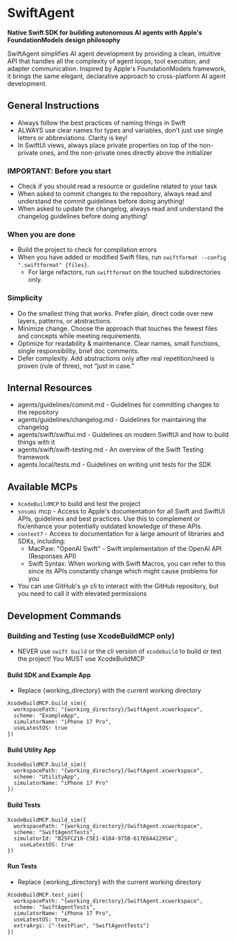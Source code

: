 # SwiftAgent

**Native Swift SDK for building autonomous AI agents with Apple's FoundationModels design philosophy**

SwiftAgent simplifies AI agent development by providing a clean, intuitive API that handles all the complexity of agent loops, tool execution, and adapter communication. Inspired by Apple's FoundationModels framework, it brings the same elegant, declarative approach to cross-platform AI agent development.

## General Instructions

- Always follow the best practices of naming things in Swift
- ALWAYS use clear names for types and variables, don't just use single letters or abbreviations. Clarity is key!
- In SwiftUI views, always place private properties on top of the non-private ones, and the non-private ones directly above the initializer

### **IMPORTANT**: Before you start

- Check if you should read a resource or guideline related to your task
- When asked to commit changes to the repository, always read and understand the commit guidelines before doing anything!
- When asked to update the changelog, always read and understand the changelog guidelines before doing anything!

### When you are done

- Build the project to check for compilation errors
- When you have added or modified Swift files, run `swiftformat --config ".swiftformat" {files}`.
  - For large refactors, run `swiftformat` on the touched subdirectories only.

### Simplicity

- Do the smallest thing that works. Prefer plain, direct code over new layers, patterns, or abstractions.
- Minimize change. Choose the approach that touches the fewest files and concepts while meeting requirements.
- Optimize for readability & maintenance. Clear names, small functions, single responsibility, brief doc comments.
- Defer complexity. Add abstractions only after real repetition/need is proven (rule of three), not “just in case.”

## Internal Resources

- agents/guidelines/commit.md - Guidelines for committing changes to the repository
- agents/guidelines/changelog.md - Guidelines for maintaining the changelog
- agents/swift/swiftui.md - Guidelines on modern SwiftUI and how to build things with it
- agents/swift/swift-testing.md - An overview of the Swift Testing framework
- agents.local/tests.md - Guidelines on writing unit tests for the SDK

## Available MCPs

- `XcodeBuildMCP` to build and test the project
- `sosumi` mcp - Access to Apple's documentation for all Swift and SwiftUI APIs, guidelines and best practices. Use this to complement or fix/enhance your potentially outdated knowledge of these APIs.
- `context7` - Access to documentation for a large amount of libraries and SDKs, including:
  - MacPaw: "OpenAI Swift" - Swift implementation of the OpenAI API (Responses API)
  - Swift Syntax: When working with Swift Macros, you can refer to this since its APIs constantly change which might cause problems for you
- You can use GitHub's `gh` cli to interact with the GitHub repository, but you need to call it with elevated permissions

## Development Commands

### Building and Testing (use XcodeBuildMCP only)

- NEVER use `swift build` or the cli version of `xcodebuild` to build or test the project! You MUST use XcodeBuildMCP

#### Build SDK and Example App

- Replace {working_directory} with the current working directory

```
XcodeBuildMCP.build_sim({
  workspacePath: "{working_directory}/SwiftAgent.xcworkspace",
  scheme: "ExampleApp",
  simulatorName: "iPhone 17 Pro",
  useLatestOS: true
})
```

#### Build Utility App

```
XcodeBuildMCP.build_sim({
  workspacePath: "{working_directory}/SwiftAgent.xcworkspace",
  scheme: "UtilityApp",
  simulatorName: "iPhone 17 Pro"
})
```

#### Build Tests

```
XcodeBuildMCP.build_sim({
  workspacePath: "{working_directory}/SwiftAgent.xcworkspace",
  scheme: "SwiftAgentTests",
  simulatorId: "B25FC210-C5E1-4184-975B-617E6A422954",
	useLatestOS: true
})
```

#### Run Tests

- Replace {working_directory} with the current working directory

```
XcodeBuildMCP.test_sim({
  workspacePath: "{working_directory}/SwiftAgent.xcworkspace",
  scheme: "SwiftAgentTests",
  simulatorName: "iPhone 17 Pro",
  useLatestOS: true,
  extraArgs: ["-testPlan", "SwiftAgentTests"]
})
```
